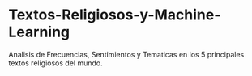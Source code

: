 # Textos-Religiosos-y-Machine-Learning
Analisis de Frecuencias, Sentimientos y Tematicas en los 5 principales textos religiosos del mundo.
